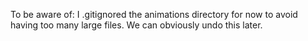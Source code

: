 To be aware of: I .gitignored the animations directory for now to avoid having too many large files. We can obviously undo this later.
